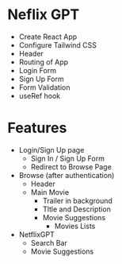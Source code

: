 # Neflix GPT

- Create React App
- Configure Tailwind CSS
- Header
- Routing of App
- Login Form
- Sign Up Form
- Form Validation
- useRef hook

# Features

- Login/Sign Up page
  - Sign In / Sign Up Form
  - Redirect to Browse Page
- Browse (after authentication)
  - Header
  - Main Movie
    - Trailer in background
    - Tltle and Description
    - Movie Suggestions
      - Movies Lists
- NetflixGPT
  - Search Bar
  - Movie Suggestions
